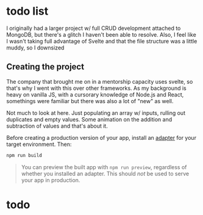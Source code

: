 # todo list

I originally had a larger project w/ full CRUD development attached to MongoDB, but there's a glitch I haven't been able to resolve.  Also, I feel like I wasn't taking full advantage of Svelte and that the file structure was a little muddy, so I downsized 

## Creating the project

The company that brought me on in a mentorship capacity uses svelte, so that's why I went with this over other frameworks.  As my background is heavy on vanilla JS, with a cursorary knowledge of Node.js and React, somethings were familiar but there was also a lot of "new" as well.  

Not much to look at here.  Just populating an array w/ inputs, rulling out duplicates and empty values.  Some animation on the addition and subtraction of values and that's about it.  

Before creating a production version of your app, install an [adapter](https://kit.svelte.dev/docs#adapters) for your target environment. Then:

```bash
npm run build
```

> You can preview the built app with `npm run preview`, regardless of whether you installed an adapter. This should _not_ be used to serve your app in production.
# todo
